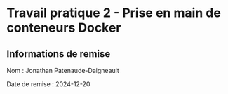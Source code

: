 # Travail pratique 2 - Prise en main de conteneurs Docker

## Informations de remise  
Nom : Jonathan Patenaude-Daigneault 

Date de remise : 2024-12-20


